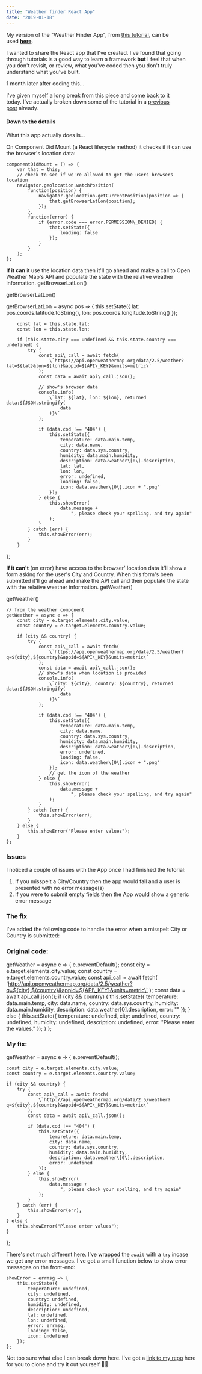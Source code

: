 ```yaml
---
title: "Weather finder React App"
date: "2019-01-18"
---
```


My version of the "Weather Finder App", from [this tutorial](https://www.youtube.com/watch?v=204C9yNeOYI&t=2450s), can be used [**here**](https://scriptedpixels.co.uk/playground/weather-finder/).

I wanted to share the React app that I've created. I've found that going through tutorials is a good way to learn a framework **but** I feel that when you don't revisit, or review, what you've coded then you don't truly understand what you've built.

1 month later after coding this...

I've given myself a long break from this piece and come back to it today. I've actually broken down some of the tutorial in a [previous post](http://scriptedpixels.co.uk/stateless-functional-components-in-react/) already.

#### Down to the details

What this app actually does is...

On Component Did Mount (a React lifecycle method) it checks if it can use the browser's location data:

    componentDidMount = () => {
        var that = this;
        // check to see if we're allowed to get the users browsers location
        navigator.geolocation.watchPosition(
            function(position) {
                navigator.geolocation.getCurrentPosition(position => {
                    that.getBrowserLatLon(position);
                });
            },
            function(error) {
                if (error.code === error.PERMISSION\_DENIED) {
                    that.setState({
                        loading: false
                    });
                }
            }
        );
    };

**If it can** it use the location data then it'll go ahead and make a call to Open Weather Map's API and populate the state with the relative weather information. getBrowserLatLon()

getBrowserLatLon()

getBrowserLatLon = async pos => {
        this.setState({
            lat: pos.coords.latitude.toString(),
            lon: pos.coords.longitude.toString()
        });

        const lat = this.state.lat;
        const lon = this.state.lon;

        if (this.state.city === undefined && this.state.country === undefined) {
            try {
                const api\_call = await fetch(
                    \`https://api.openweathermap.org/data/2.5/weather?lat=${lat}&lon=${lon}&appid=${API\_KEY}&units=metric\`
                );
                const data = await api\_call.json();

                // show's browser data
                console.info(
                    \`lat: ${lat}, lon: ${lon}, returned data:${JSON.stringify(
                        data
                    )}\`
                );

                if (data.cod !== "404") {
                    this.setState({
                        temperature: data.main.temp,
                        city: data.name,
                        country: data.sys.country,
                        humidity: data.main.humidity,
                        description: data.weather\[0\].description,
                        lat: lat,
                        lon: lon,
                        error: undefined,
                        loading: false,
                        icon: data.weather\[0\].icon + ".png"
                    });
                } else {
                    this.showError(
                        data.message +
                            ", please check your spelling, and try again"
                    );
                }
            } catch (err) {
                this.showError(err);
            }
        }
};

**If it can't** (on error) have access to the browser' location data it'll show a form asking for the user's City and Country. When this form's been submitted it'll go ahead and make the API call and then populate the state with the relative weather information. getWeather()

getWeather()

    // from the weather component
    getWeather = async e => {
        const city = e.target.elements.city.value;
        const country = e.target.elements.country.value;

        if (city && country) {
            try {
                const api\_call = await fetch(
                    \`https://api.openweathermap.org/data/2.5/weather?q=${city},${country}&appid=${API\_KEY}&units=metric\`
                );
                const data = await api\_call.json();
                // show's data when location is provided
                console.info(
                    \`city: ${city}, country: ${country}, returned data:${JSON.stringify(
                        data
                    )}\`
                );

                if (data.cod !== "404") {
                    this.setState({
                        temperature: data.main.temp,
                        city: data.name,
                        country: data.sys.country,
                        humidity: data.main.humidity,
                        description: data.weather\[0\].description,
                        error: undefined,
                        loading: false,
                        icon: data.weather\[0\].icon + ".png"
                    });
                    // get the icon of the weather
                } else {
                    this.showError(
                        data.message +
                            ", please check your spelling, and try again"
                    );
                }
            } catch (err) {
                this.showError(err);
            }
        } else {
            this.showError("Please enter values");
        }
    };

### Issues

I noticed a couple of issues with the App once I had finished the tutorial:

1. If you misspelt a City/Country then the app would fail and a user is presented with no error message(s)
2. If you were to submit empty fields then the App would show a generic error message

### The fix

I've added the following code to handle the error when a misspelt City or Country is submitted:

### Original code:

getWeather = async e => {
    e.preventDefault();
    const city = e.target.elements.city.value;
    const country = e.target.elements.country.value;
    const api\_call = await fetch(
        \`http://api.openweathermap.org/data/2.5/weather?q=${city},${country}&appid=${API\_KEY}&units=metric\`
    );
    const data = await api\_call.json();
    if (city && country) {
        this.setState({
            temperature: data.main.temp,
            city: data.name,
            country: data.sys.country,
            humidity: data.main.humidity,
            description: data.weather\[0\].description,
            error: ""
        });
    } else {
        this.setState({
            temperature: undefined,
            city: undefined,
            country: undefined,
            humidity: undefined,
            description: undefined,
            error: "Please enter the values."
        });
    }
};

### My fix:

getWeather = async e => {
    e.preventDefault();

    const city = e.target.elements.city.value;
    const country = e.target.elements.country.value;

    if (city && country) {
        try {
            const api\_call = await fetch(
                \`http://api.openweathermap.org/data/2.5/weather?q=${city},${country}&appid=${API\_KEY}&units=metric\`
            );
            const data = await api\_call.json();

            if (data.cod !== "404") {
                this.setState({
                    tempreture: data.main.temp,
                    city: data.name,
                    country: data.sys.country,
                    humidity: data.main.humidity,
                    description: data.weather\[0\].description,
                    error: undefined
                });
            } else {
                this.showError(
                    data.message +
                        ", please check your spelling, and try again"
                );
            }
        } catch (err) {
            this.showError(err);
        }
    } else {
        this.showError("Please enter values");
    }
};

There's not much different here. I've wrapped the `await` with a `try` incase we get any error messages. I've got a small function below to show error messages on the front-end:

    showError = errmsg => {
        this.setState({
            temperature: undefined,
            city: undefined,
            country: undefined,
            humidity: undefined,
            description: undefined,
            lat: undefined,
            lon: undefined,
            error: errmsg,
            loading: false,
            icon: undefined
        });
    };

Not too sure what else I can break down here. I've got a [link to my repo](https://bitbucket.org/KamBanwait/weather-finder/src/master/) here for you to clone and try it out yourself 👍🏽
